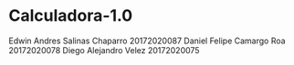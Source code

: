 # Calculadora-1.0
Edwin Andres Salinas Chaparro 20172020087
Daniel Felipe Camargo Roa 20172020078
Diego Alejandro Velez 20172020075
